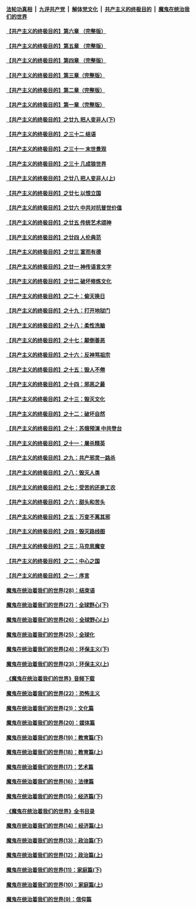 

####  [法轮功真相](../../../../basic/blob/master/README.md?t=06070831) &nbsp;|&nbsp; [九评共产党](../../../../9ping.md/blob/master/README.md?t=06070831) &nbsp;|&nbsp; [解体党文化](../../../../jtdwh.md/blob/master/README.md?t=06070831)  &nbsp;|&nbsp; [共产主义的终极目的](../../../../gczydzjmd.md/blob/master/README.md?t=06070831) &nbsp;|&nbsp; [魔鬼在统治我们的世界](../../../../mgztzwmdsj.md/blob/master/README.md?t=06070831) 

#### [【共产主义的终极目的】第六章 （完整版）](../pages/nsc422/n11428913.md?t=06070831) 

#### [【共产主义的终极目的】第五章 （完整版）](../pages/nsc422/n11428912.md?t=06070831) 

#### [【共产主义的终极目的】第四章 （完整版）](../pages/nsc422/n11428907.md?t=06070831) 

#### [【共产主义的终极目的】第三章（完整版）](../pages/nsc422/n11428848.md?t=06070831) 

#### [【共产主义的终极目的】第二章（完整版）](../pages/nsc422/n11428831.md?t=06070831) 

#### [【共产主义的终极目的】第一章（完整版）](../pages/nsc422/n11417651.md?t=06070831) 

#### [【共产主义的终极目的】之廿九 把人变非人(下)](../pages/nsc422/n11344140.md?t=06070831) 

#### [【共产主义的终极目的】之三十二 结语](../pages/nsc422/n11360535.md?t=06070831) 

#### [【共产主义的终极目的】之三十一 末世景观](../pages/nsc422/n11351129.md?t=06070831) 

#### [【共产主义的终极目的】之三十 几成狼世界](../pages/nsc422/n11348280.md?t=06070831) 

#### [【共产主义的终极目的】之廿八 把人变非人(上)](../pages/nsc422/n11340492.md?t=06070831) 

#### [【共产主义的终极目的】之廿七 以恨立国](../pages/nsc422/n11336944.md?t=06070831) 

#### [【共产主义的终极目的】之廿六 中共对抗普世价值](../pages/nsc422/n11324785.md?t=06070831) 

#### [【共产主义的终极目的】之廿五 传统艺术颂神](../pages/nsc422/n11296396.md?t=06070831) 

#### [【共产主义的终极目的】之廿四 人伦典范](../pages/nsc422/n11296397.md?t=06070831) 

#### [【共产主义的终极目的】之廿三 富而有德](../pages/nsc422/n11283598.md?t=06070831) 

#### [【共产主义的终极目的】之廿一 神传语言文字](../pages/nsc422/n11263265.md?t=06070831) 

#### [【共产主义的终极目的】之廿二 破坏修炼文化](../pages/nsc422/n11245728.md?t=06070831) 

#### [【共产主义的终极目的】之二十：偷天换日](../pages/nsc422/n11238846.md?t=06070831) 

#### [【共产主义的终极目的】之十九：打开地狱门](../pages/nsc422/n11206376.md?t=06070831) 

#### [【共产主义的终极目的】之十八：柔性洗脑](../pages/nsc422/n11199994.md?t=06070831) 

#### [【共产主义的终极目的】之十七：颠倒善恶](../pages/nsc422/n11179782.md?t=06070831) 

#### [【共产主义的终极目的】之十六：反神骂祖宗](../pages/nsc422/n11166798.md?t=06070831) 

#### [【共产主义的终极目的】之十五：毁人不倦](../pages/nsc422/n11166792.md?t=06070831) 

#### [【共产主义的终极目的】之十四：邪恶之最](../pages/nsc422/n11150249.md?t=06070831) 

#### [【共产主义的终极目的】之十三：毁灭文化](../pages/nsc422/n11135227.md?t=06070831) 

#### [【共产主义的终极目的】之十二：破坏自然](../pages/nsc422/n11135214.md?t=06070831) 

#### [【共产主义的终极目的】之十：苏俄预演 中共登台](../pages/nsc422/n11118424.md?t=06070831) 

#### [【共产主义的终极目的】之十一：屠杀精英](../pages/nsc422/n11118442.md?t=06070831) 

#### [【共产主义的终极目的】之九：共产邪灵一路杀](../pages/nsc422/n11114139.md?t=06070831) 

#### [【共产主义的终极目的】之八：毁灭人类](../pages/nsc422/n11108503.md?t=06070831) 

#### [【共产主义的终极目的】之七：受苦的还是工农](../pages/nsc422/n11101809.md?t=06070831) 

#### [【共产主义的终极目的】之六：甜头和苦头](../pages/nsc422/n11096971.md?t=06070831) 

#### [【共产主义的终极目的】之五：万变不离其邪](../pages/nsc422/n11091285.md?t=06070831) 

#### [【共产主义的终极目的】之四：毁灭路线图](../pages/nsc422/n11086284.md?t=06070831) 

#### [【共产主义的终极目的】之三：马克思魔变](../pages/nsc422/n11061941.md?t=06070831) 

#### [【共产主义的终极目的】之二：中心之国](../pages/nsc422/n11047728.md?t=06070831) 

#### [【共产主义的终极目的】之一：序言](../pages/nsc422/n11086077.md?t=06070831) 

#### [魔鬼在统治着我们的世界(28)：结束语](../pages/nsc422/n10936246.md?t=06070831) 

#### [魔鬼在统治着我们的世界(27)：全球野心(下)](../pages/nsc422/n10928319.md?t=06070831) 

#### [魔鬼在统治着我们的世界(26)：全球野心(上)](../pages/nsc422/n10900318.md?t=06070831) 

#### [魔鬼在统治着我们的世界(25)：全球化](../pages/nsc422/n10788205.md?t=06070831) 

#### [魔鬼在统治着我们的世界(24)：环保主义(下)](../pages/nsc422/n10695307.md?t=06070831) 

#### [魔鬼在统治着我们的世界(23)：环保主义(上)](../pages/nsc422/n10688613.md?t=06070831) 

#### [《魔鬼在统治着我们的世界》音频下载](../pages/nsc422/n10635553.md?t=06070831) 

#### [魔鬼在统治着我们的世界(22)：恐怖主义](../pages/nsc422/n10614727.md?t=06070831) 

#### [魔鬼在统治着我们的世界(21)：文化篇](../pages/nsc422/n10597706.md?t=06070831) 

#### [魔鬼在统治着我们的世界(20)：媒体篇](../pages/nsc422/n10586579.md?t=06070831) 

#### [魔鬼在统治着我们的世界(19)：教育篇(下)](../pages/nsc422/n10564808.md?t=06070831) 

#### [魔鬼在统治着我们的世界(18)：教育篇(上)](../pages/nsc422/n10526970.md?t=06070831) 

#### [魔鬼在统治着我们的世界(17)：艺术篇](../pages/nsc422/n10499093.md?t=06070831) 

#### [魔鬼在统治着我们的世界(16)：法律篇](../pages/nsc422/n10485969.md?t=06070831) 

#### [魔鬼在统治着我们的世界(15)：经济篇(下)](../pages/nsc422/n10469975.md?t=06070831) 

#### [《魔鬼在统治着我们的世界》全书目录](../pages/nsc422/n10464261.md?t=06070831) 

#### [魔鬼在统治着我们的世界(14)：经济篇(上)](../pages/nsc422/n10457370.md?t=06070831) 

#### [魔鬼在统治着我们的世界(13)：政治篇(下)](../pages/nsc422/n10448270.md?t=06070831) 

#### [魔鬼在统治着我们的世界(12)：政治篇(上)](../pages/nsc422/n10444576.md?t=06070831) 

#### [魔鬼在统治着我们的世界(11)：家庭篇(下)](../pages/nsc422/n10440961.md?t=06070831) 

#### [魔鬼在统治着我们的世界(10)：家庭篇(上)](../pages/nsc422/n10435448.md?t=06070831) 

#### [魔鬼在统治着我们的世界(9)：信仰篇](../pages/nsc422/n10432159.md?t=06070831) 

